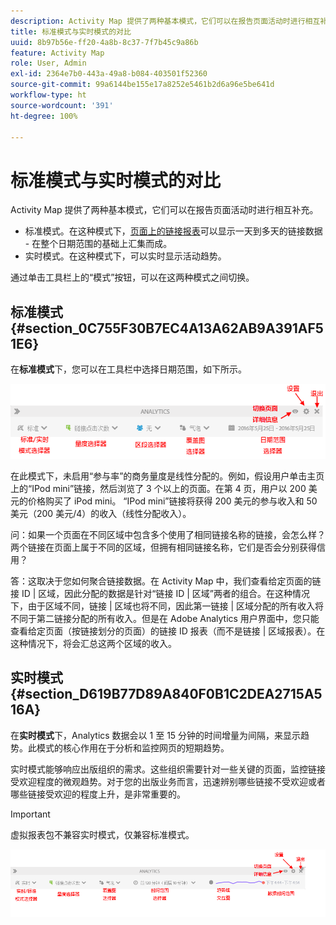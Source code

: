 ```yaml
---
description: Activity Map 提供了两种基本模式，它们可以在报告页面活动时进行相互补充。
title: 标准模式与实时模式的对比
uuid: 8b97b56e-ff20-4a8b-8c37-7f7b45c9a86b
feature: Activity Map
role: User, Admin
exl-id: 2364e7b0-443a-49a8-b084-403501f52360
source-git-commit: 99a6144be155e17a8252e5461b2d6a96e5be641d
workflow-type: ht
source-wordcount: '391'
ht-degree: 100%

---
```


# 标准模式与实时模式的对比

Activity Map 提供了两种基本模式，它们可以在报告页面活动时进行相互补充。

* 标准模式。在这种模式下，[页面上的链接报表](/help/analyze/activity-map/activitymap-links-report.md)可以显示一天到多天的链接数据 - 在整个日期范围的基础上汇集而成。
* 实时模式。在这种模式下，可以实时显示活动趋势。

通过单击工具栏上的“模式”按钮，可以在这两种模式之间切换。

## 标准模式 {#section_0C755F30B7EC4A13A62AB9A391AF51E6}

在&#x200B;**标准模式**&#x200B;下，您可以在工具栏中选择日期范围，如下所示。

![](assets/standard_mode.png)

在此模式下，未启用“参与率”的商务量度是线性分配的。例如，假设用户单击主页上的“IPod mini”链接，然后浏览了 3 个以上的页面。在第 4 页，用户以 200 美元的价格购买了 iPod mini。 “IPod mini”链接将获得 200 美元的参与收入和 50 美元（200 美元/4）的收入（线性分配收入）。

问：如果一个页面在不同区域中包含多个使用了相同链接名称的链接，会怎么样？两个链接在页面上属于不同的区域，但拥有相同链接名称，它们是否会分别获得信用？

答：这取决于您如何聚合链接数据。在 Activity Map 中，我们查看给定页面的链接 ID | 区域，因此分配的数据是针对“链接 ID | 区域”两者的组合。在这种情况下，由于区域不同，链接 | 区域也将不同，因此第一链接 | 区域分配的所有收入将不同于第二链接分配的所有收入。但是在 Adobe Analytics 用户界面中，您只能查看给定页面（按链接划分的页面）的链接 ID 报表（而不是链接 | 区域报表）。在这种情况下，将会汇总这两个区域的收入。

## 实时模式 {#section_D619B77D89A840F0B1C2DEA2715A516A}

在&#x200B;**实时模式**&#x200B;下，Analytics 数据会以 1 至 15 分钟的时间增量为间隔，来显示趋势。此模式的核心作用在于分析和监控网页的短期趋势。

实时模式能够响应出版组织的需求。这些组织需要针对一些关键的页面，监控链接受欢迎程度的微观趋势。对于您的出版业务而言，迅速辨别哪些链接不受欢迎或者哪些链接受欢迎的程度上升，是非常重要的。

>[!IMPORTANT]
>
>虚拟报表包不兼容实时模式，仅兼容标准模式。

![](assets/live_mode.png)
